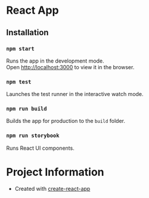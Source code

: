 # React App

## Installation

### `npm start`

Runs the app in the development mode.<br>
Open [http://localhost:3000](http://localhost:3000) to view it in the browser.

### `npm test`

Launches the test runner in the interactive watch mode.

### `npm run build`

Builds the app for production to the `build` folder.

### `npm run storybook`

Runs React UI components.

# Project Information
* Created with [create-react-app](https://github.com/facebookincubator/create-react-app)
